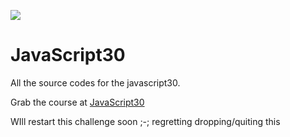 ![](https://javascript30.com/images/JS3-social-share.png)

# JavaScript30

All the source codes for the javascript30.

Grab the course at [JavaScript30](https://JavaScript30.com)


WIll restart this challenge soon ;-;
regretting dropping/quiting this 
